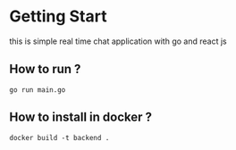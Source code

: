 # Getting Start
this is simple real time chat application with go and react js

## How to run ?
```shell
go run main.go
```

## How to install in docker ?
```shell
docker build -t backend .
```

